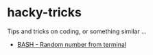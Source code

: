 # hacky-tricks
Tips and tricks on coding, or something similar ...

- [BASH - Random number from terminal](./bash-random.md)